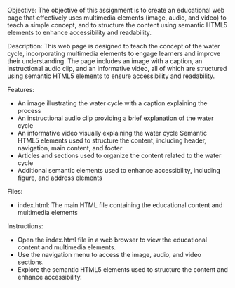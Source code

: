Objective: The objective of this assignment is to create an educational web page that effectively uses multimedia elements (image, audio, and video) to teach a simple concept, and to structure the content using semantic HTML5 elements to enhance accessibility and readability.

Description: This web page is designed to teach the concept of the water cycle, incorporating multimedia elements to engage learners and improve their understanding. The page includes an image with a caption, an instructional audio clip, and an informative video, all of which are structured using semantic HTML5 elements to ensure accessibility and readability.

Features:

- An image illustrating the water cycle with a caption explaining the process
- An instructional audio clip providing a brief explanation of the water cycle
- An informative video visually explaining the water cycle
  Semantic HTML5 elements used to structure the content, including header, navigation, main content, and footer
- Articles and sections used to organize the content related to the water cycle
- Additional semantic elements used to enhance accessibility, including figure, and address elements

Files:

- index.html: The main HTML file containing the educational content and multimedia elements

Instructions:

- Open the index.html file in a web browser to view the educational content and multimedia elements.
- Use the navigation menu to access the image, audio, and video sections.
- Explore the semantic HTML5 elements used to structure the content and enhance accessibility.
